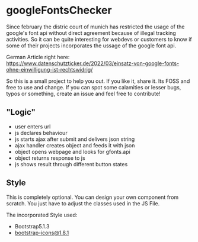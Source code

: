# googleFontsChecker
Since february the distric court of munich has restricted the usage of the google's font api without direct agreement because of illegal tracking activities. So it can be quite interesting for webdevs or customers to know if some of their projects incorporates the ussage of the google font api. 

German Article right here:
https://www.datenschutzticker.de/2022/03/einsatz-von-google-fonts-ohne-einwilligung-ist-rechtswidrig/

So this is a small project to help you out. If you like it, share it.
Its FOSS and free to use and change. If you can spot some calamities or lesser bugs, typos or something, create an issue and feel free to contribute!

## "Logic"
* user enters url
* js declares behaviour
* js starts ajax after submit and delivers json string
* ajax handler creates object and feeds it with json
* object opens webpage and looks for gfonts.api
* object returns response to js
* js shows result through different button states

## Style

This is completely optional. You can design your own component from scratch.
You just have to adjust the classes used in the JS File.

The incorporated Style used:
* Bootstrap5.1.3
* bootstrap-icons@1.8.1








